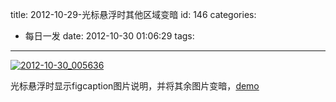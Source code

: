 title: 2012-10-29-光标悬浮时其他区域变暗
id: 146
categories:
  - 每日一发
date: 2012-10-30 01:06:29
tags:
---

[![](http://www.laispace.com/wp-content/uploads/2012/10/2012-10-30_0056361.png "2012-10-30_005636")](http://www.laispace.com/wp-content/uploads/2012/10/2012-10-30_0056361.png)

光标悬浮时显示figcaption图片说明，并将其余图片变暗，[demo](http://www.laispace.com/xiaospace/demo/2012-10-29/1.html)